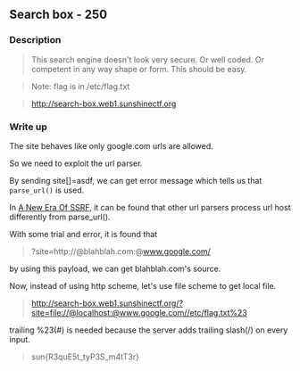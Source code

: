 ## Search box - 250

### Description

> This search engine doesn't look very secure.
Or well coded.
Or competent in any way shape or form.
This should be easy.

> Note: flag is in /etc/flag.txt

> http://search-box.web1.sunshinectf.org

### Write up

The site behaves like only google.com urls are allowed.

So we need to exploit the url parser.

By sending site[]=asdf, we can get error message which tells us that `parse_url()` is used.

In [A New Era Of SSRF](https://www.blackhat.com/docs/us-17/thursday/us-17-Tsai-A-New-Era-Of-SSRF-Exploiting-URL-Parser-In-Trending-Programming-Languages.pdf), it can be found that other url parsers process url host differently from parse_url().

With some trial and error, it is found that

> ?site=http://@blahblah.com:@www.google.com/

by using this payload, we can get blahblah.com's source.

Now, instead of using http scheme, let's use file scheme to get local file.

> http://search-box.web1.sunshinectf.org/?site=file://@localhost:@www.google.com//etc/flag.txt%23

trailing %23(#) is needed because the server adds trailing slash(/) on every input.

> sun{R3quE5t_tyP3S_m4tT3r}
